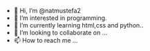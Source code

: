 - 👋 Hi, I’m @natmustefa2
- 👀 I’m interested in programming.
- 🌱 I’m currently learning html,css and python..
- 💞️ I’m looking to collaborate on ...
- 📫 How to reach me ...

<!---
natmustefa2/natmustefa2 is a ✨ special ✨ repository because its `README.md` (this file) appears on your GitHub profile.
You can click the Preview link to take a look at your changes.
--->
